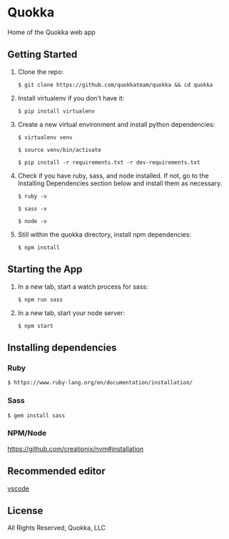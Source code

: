 # Quokka

Home of the Quokka web app

## Getting Started

1. Clone the repo:

    ```
    $ git clone https://github.com/quokkateam/quokka && cd quokka
    ```


2. Install virtualenv if you don't have it:

    ```
    $ pip install virtualenv
    ```

3. Create a new virtual environment and install python dependencies:

    ```
    $ virtualenv venv
    ```
    ```
    $ source venv/bin/activate
    ```
    ```
    $ pip install -r requirements.txt -r dev-requirements.txt
    ```

4. Check if you have ruby, sass, and node installed. If not, go to the Installing Dependencies section below and install them as necessary.

    ```
    $ ruby -v
    ```
    ```
    $ sass -v
    ```
    ```
    $ node -v
    ```

5. Still within the quokka directory, install npm dependencies:

    ```
    $ npm install
    ```

## Starting the App

1. In a new tab, start a watch process for sass:

    ```
    $ npm run sass
    ```

2. In a new tab, start your node server:

    ```
    $ npm start
    ```

## Installing dependencies

### Ruby

    $ https://www.ruby-lang.org/en/documentation/installation/

### Sass

    $ gem install sass

### NPM/Node

<https://github.com/creationix/nvm#installation>

## Recommended editor

[vscode](https://code.visualstudio.com/download)

## License

All Rights Reserved, Quokka, LLC